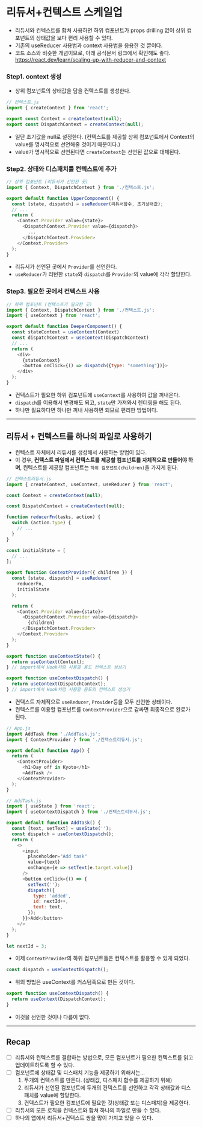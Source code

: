 # 리듀서+컨텍스트 스케일업
- 리듀서와 컨텍스트를 합쳐 사용하면 하위 컴포넌트가 props drilling 없이 상위 컴포넌트의 상태값을 보다 편리 사용할 수 있다.
- 기존의 useReducer 사용법과 context 사용법을 응용한 것 뿐이다.
- 코드 소스와 비슷한 개념이므로, 아래 공식문서 링크에서 확인해도 좋다.
https://react.dev/learn/scaling-up-with-reducer-and-context

### Step1. context 생성
- 상위 컴포넌트의 상태값을 담을 컨텍스트를 생성한다.
```js
// 컨텍스트.js
import { createContext } from 'react';

export const Context = createContext(null);
export const DispatchContext = createContext(null);
```
- 일단 초기값을 null로 설정한다.
(컨텍스트를 제공할 상위 컴포넌트에서 Context의 value를 명시적으로 선언해줄 것이기 때문이다.)
- value가 명시적으로 선언된다면 `createContext`는 선언된 값으로 대체된다.

### Step2. 상태와 디스패치를 컨텍스트에 추가
```js
// 상위 컴포넌트 (리듀서가 선언된 곳)
import { Context, DispatchContext } from './컨텍스트.js';

export default function UpperComponent() {
  const [state, dispatch] = useReducer(리듀서함수, 초기상태값);
  // ...
  return (
    <Context.Provider value={state}>
      <DispatchContext.Provider value={dispatch}>
        ...
      </DispatchContext.Provider>
    </Context.Provider>
  );
}
```
- 리듀서가 선언된 곳에서 `Provider`를 선언한다.
- `useReducer`가 리턴한 `state`와 `dispatch`를 `Provider`의 value에 각각 할당한다.

### Step3. 필요한 곳에서 컨텍스트 사용
```js
// 하위 컴포넌트 (컨텍스트가 필요한 곳)
import { Context, DispatchContext } from './컨텍스트.js';
import { useContext } from 'react';

export default function DeeperComponent() {
  const stateContext = useContext(Context)
  const dispatchContext = useContext(DispatchContext)
  // ...
  return (
    <div>
      {stateContext}
      <button onClick={() => dispatch({type: "something"})}>
    </div>
  );
}
```
- 컨텍스트가 필요한 하위 컴포넌트에 `useContext`를 사용하여 값을 꺼내온다.
- `dispatch`를 이용해서 변경해도 되고, `state`만 가져와서 렌더링을 해도 된다.
- 하나만 필요하다면 하나만 꺼내 사용하면 되므로 편리한 방법이다.

---

## 리듀서 + 컨텍스트를 하나의 파일로 사용하기
- 컨텍스트 자체에서 리듀서를 생성해서 사용하는 방법이 있다.
- 이 경우, **컨텍스트 파일에서 컨텍스트를 제공할 컴포넌트를 자체적으로 만들어야 하며**, 컨텍스트를 제공할 컴포넌트는 `하위 컴포넌트(children)`을 가지게 된다.

```js
// 컨텍스트리듀서.js
import { createContext, useContext, useReducer } from 'react';

const Context = createContext(null);

const DispatchContext = createContext(null);

function reducerFn(tasks, action) {
  switch (action.type) {
    // ...
  }
}

const initialState = [
  // ...
];

export function ContextProvider({ children }) {
  const [state, dispatch] = useReducer(
    reducerFn,
    initialState
  );

  return (
    <Context.Provider value={state}>
      <DispatchContext.Provider value={dispatch}>
        {children}
      </DispatchContext.Provider>
    </Context.Provider>
  );
}

export function useContextState() {
  return useContext(Context);
} // import해서 Hook처럼 사용할 용도 컨텍스트 생성기

export function useContextDispatch() {
  return useContext(DispatchContext);
} // import해서 Hook처럼 사용할 용도의 컨텍스트 생성기
```
- 컨텍스트 자체적으로 `useReducer`, `Provider`등을 모두 선언한 상태이다.
- 컨텍스트를 이용할 컴포넌트를 `ContextProvider`으로 감싸면 최종적으로 완료가 된다.


```js
// App.js
import AddTask from './AddTask.js';
import { ContextProvider } from './컨텍스트리듀서.js';

export default function App() {
  return (
    <ContextProvider>
      <h1>Day off in Kyoto</h1>
      <AddTask />
    </ContextProvider>
  );
}
```

```js
// AddTask.js
import { useState } from 'react';
import { useContextDispatch } from './컨텍스트리듀서.js';

export default function AddTask() {
  const [text, setText] = useState('');
  const dispatch = useContextDispatch();
  return (
    <>
      <input
        placeholder="Add task"
        value={text}
        onChange={e => setText(e.target.value)}
      />
      <button onClick={() => {
        setText('');
        dispatch({
          type: 'added',
          id: nextId++,
          text: text,
        }); 
      }}>Add</button>
    </>
  );
}

let nextId = 3;
```
- 이제 `ContextProvider`의 하위 컴포넌트들은 컨텍스트를 활용할 수 있게 되었다.
```js
const dispatch = useContextDispatch();
```
- 위의 방법은 useContext를 커스텀훅으로 만든 것이다.
```js
export function useContextDispatch() {
  return useContext(DispatchContext);
}
```
- 이것을 선언한 것이나 다름이 없다.

---

## Recap
- [ ] 리듀서와 컨텍스트를 결합하는 방법으로, 모든 컴포넌트가 필요한 컨텍스트를 읽고 업데이트하도록 할 수 있다.
- [ ] 컴포넌트에 상태값 및 디스패치 기능을 제공하기 위해서는...
  1. 두개의 컨텍스트를 만든다. (상태값, 디스패치 함수를 제공하기 위해)
  2. 리듀서가 선언된 컴포넌트에 두개의 컨텍스트를 선언하고 각각 상태값과 디스패치를 value에 할당한다.
  3. 컨텍스트가 필요한 컴포넌트에 필요한 것(상태값 또는 디스패치)을 제공한다.
- [ ] 리듀서의 모든 로직을 컨텍스트와 합쳐 하나의 파일로 만들 수 있다.
- [ ] 하나의 앱에서 리듀서+컨텍스트 쌍을 많이 가지고 있을 수 있다.